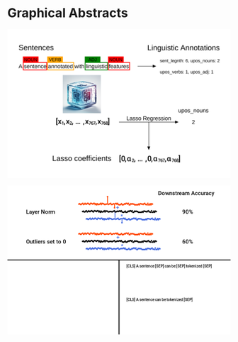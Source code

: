 # Graphical Abstracts

![how_do_bert](./how_do_bert/how_do_bert.png)

![outlier_vs_frew](./outliers_vs_freq/outliers_vs_freq.png)
